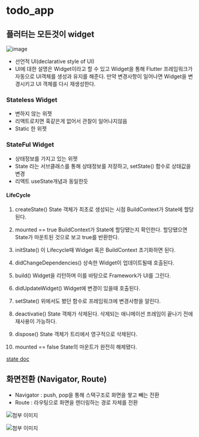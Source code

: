 # todo_app

## 플러터는 모든것이 widget

![image](https://user-images.githubusercontent.com/85499582/173232028-50c0b903-e611-4ef7-a219-9c2745096e74.png)


- 선언적 UI(declarative style of UI)
- UI에 대한 설명은 Widget이라고 할 수 있고 Widget을 통해 Flutter 프레임워크가 자동으로 UI객체를 생성과 유지를 해준다. 만약 변경사항이 일어나면 Widget을 변경시키고 UI 객체를 다시 재생성한다.

### Stateless Widget

- 변하지 않는 위젯
- 리액트로치면 훅같은게 없어서 관찰이 일어나지않음
- Static 한 위젯

### StateFul Widget

- 상태정보를 가지고 있는 위젯
- State 라는 서브클래스를 통해 상태정보를 저장하고, setState() 함수로 상태값을 변경
- 리액트 useState개념과 동일한듯

#### LifeCycle

1. createState()
State 객체가 최초로 생성되는 시점 BuildContext가 State에 할당된다.

2. mounted == true
BuildContext가 State에 할당됐는지 확인한다.
할당됐으면 State가 마운트된 것으로 보고 true를 반환한다.

3. initState()
이 Lifecycle때 Widget 혹은 BuildContext 초기화하면 된다.

4. didChangeDependencies()
상속한 Widget이 업데이트될때 호출된다.

5. build()
Widget을 리턴하며 이를 바탕으로 Framework가 UI를 그린다.

6. didUpdateWidget()
Widget에 변경이 있을때 호출된다.

7. setState()
위에서도 봤던 함수로 프레임워크에 변경사항을 알린다.

8. deactivatie()
State 객체가 삭제된다.
삭제되는 애니메이션 프레임이 끝나기 전에 재사용이 가능하다.

9. dispose()
State 객체가 트리에서 영구적으로 삭제된다.

10. mounted == false
State의 마운트가 완전히 해제됐다.

[state doc](https://api.flutter.dev/flutter/widgets/State-class.html)


## 화면전환 (Navigator, Route)

- Navigator : push, pop을 통해 스택구조로 화면을 쌓고 빼는 전환
- Route : 라우팅으로 화면을 렌더링하는 경로 자체를 전환

![첨부 이미지](https://jinia-img-bucket.s3.ap-northeast-2.amazonaws.com/8e606ecd-625a-43aa-9124-51d6544bfec6.png)

![첨부 이미지](https://jinia-img-bucket.s3.ap-northeast-2.amazonaws.com/55e182c7-ef31-46b1-8892-8312235840c7.png)

